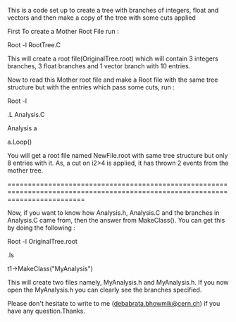 This is a code set up to create a tree with branches of integers, float and vectors and then make a copy of the tree with some cuts applied

First To create a Mother Root File run :

Root -l RootTree.C

This will create a root file(OriginalTree.root) which will contain 3 integers branches, 3 float branches and 1 vector branch with 10 entries.

Now to read this Mother root file and make a Root file with the same tree structure but with the entries which pass some cuts, run :

Root -l

.L Analysis.C

Analysis a

a.Loop()

You will get a root file named NewFile.root with same tree structure but only 8 entries with it. As, a cut on i2>4 is applied, it has thrown 2 events from the mother tree.

===============================================================================================================================

Now, if you want to know how Analysis.h, Analysis.C and the branches in Analysis.C came from, then the answer from MakeClass(). You can get this by doing the following : 

Root -l OriginalTree.root

.ls

t1->MakeClass("MyAnalysis")

This will create two files namely, MyAnalysis.h and MyAnalysis.h. If you now open the MyAnalysis.h you can clearly see the branches specified.

Please don't hesitate to write to me (debabrata.bhowmik@cern.ch) if you have any question.Thanks.
